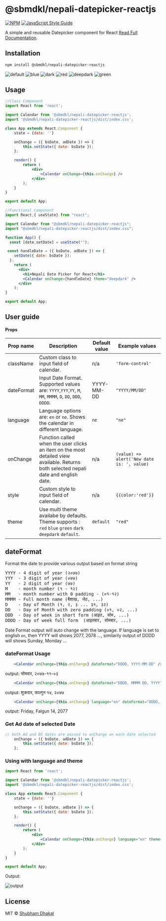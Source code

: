 # @sbmdkl/nepali-datepicker-reactjs


[![NPM](https://img.shields.io/npm/v/@sbmdkl/nepali-datepicker-reactjs.svg)](https://www.npmjs.com/package/@sbmdkl/nepali-datepicker-reactjs) [![JavaScript Style Guide](https://img.shields.io/badge/code_style-standard-brightgreen.svg)](https://standardjs.com)

A simple and reusable Datepicker component for React <a href="https://sbmdkl.github.io/nepali-datepicker-reactjs/#/">Read Full Documentation</a>.
## Installation

```bash
npm install @sbmdkl/nepali-datepicker-reactjs
```

![default](https://raw.githubusercontent.com/sbmdkl/nepali-datepicker-reactjs/main/blob/images/12e57f6d-a2ee-4352-8b73-85971acdf06d.png)
![blue](https://raw.githubusercontent.com/sbmdkl/nepali-datepicker-reactjs/main/blob/images/bc421c42-711a-438e-878c-53cffcb0db77.png)
![dark](https://raw.githubusercontent.com/sbmdkl/nepali-datepicker-reactjs/main/blob/images/97c76561-56b3-4ce3-85fb-2ad7b8d2427b.png)
![red](https://raw.githubusercontent.com/sbmdkl/nepali-datepicker-reactjs/main/blob/images/27a40071-390f-4908-8c58-7dd912840a99.png)
![deepdark](https://raw.githubusercontent.com/sbmdkl/nepali-datepicker-reactjs/main/blob/images/ed397da4-a4eb-4269-8d6a-b03714c25bc2.png)
![green](https://raw.githubusercontent.com/sbmdkl/nepali-datepicker-reactjs/main/blob/images/8ff06f5e-cd55-40e0-8d8a-fa9a9e3a06e6.png)



## Usage

```jsx
//Class Component
import React from 'react';

import Calendar from '@sbmdkl/nepali-datepicker-reactjs';
import '@sbmdkl/nepali-datepicker-reactjs/dist/index.css';

class App extends React.Component {
	state = {date: ''}

	onChange = ({ bsDate, adDate }) => {
		this.setState({ date: bsDate });
	};

	render() {
		return (
			<div>
				<Calendar onChange={this.onChange} />
			</div>
		);
	}
}

export default App;

```
```jsx
//Functional Component
import React,{ useState} from "react";

import Calendar from "@sbmdkl/nepali-datepicker-reactjs";
import "@sbmdkl/nepali-datepicker-reactjs/dist/index.css";

function App() {
  const [date,setDate] = useState("");

 const handleDate = ({ bsDate, adDate }) => {
    setDate({ date: bsDate });
  };
    return (
      <div>
        <h1>Nepali Date Picker for React</h1>
        <Calendar onChange={handleDate} theme="deepdark" />
      </div>
    );
}

export default App;


```
## User guide

#### Props

|Prop name|Description|Default value|Example values|
|----|----|----|----|
|className|Custom class to input field of calendar.|n/a|`'form-control'`|
|dateFormat|Input Date Format. Supported values are: `YYYY`,`YYY`,`YY`, `M`, `MM`, `MMMM`, `D`, `DD`, `DDD`, `DDDD`.|YYYY-MM-DD|`"YYYY/MM/DD"`|
|language|Language options are: `en` or `ne`. Shows the calendar in different language.| `ne` |`"ne"`|
|onChange|Function called when the user clicks an item on the most detailed view available. Returns both selected nepali date and english date.|n/a|`(value) => alert('New date is: ', value)`|
|style|Custom style to input field of calendar.|n/a|`{{color:'red'}}`|
|theme|Use multi theme availabe by defaults. Theme supports : `red` `blue` `green` `dark` `deepdark` `default`.|`default`|`"red"`|


## dateFormat
Format the date to provide various output based on format string
<pre>
YYYY - 4 digit of year (२०७७)
YYY  - 3 digit of year (०७७)
YY   - 2 digit of year (७७)
M    - month number (१ - १२)
MM   - month number with 0 padding - (०१-१२)
MMMM - Full month name (बैशाख, जेठ, ...)
D    - Day of Month (१, २, ३ ... ३१, ३२)
DD   - Day of Month with zero padding (०१, ०२, ...)
DDD  - Day of week in short form (आइत, सोम, ...)
DDDD - Day of week full form  (आइतबार, सोमबार, ...)
</pre>

Date Format output will auto change with the language.
If language is set to english `en`, then YYYY will shows 2077, 2078 ...,
similarily output of DDDD will shows Sunday, Monday ...

### dateFormat Usage
```jsx
	<Calendar onChange={this.onChange} dateFormat="DDDD, YYYY-MM-DD" />
```
output: सोमवार, २०७७-११-०३
```jsx
	<Calendar onChange={this.onChange} dateFormat="DDDD, MMMM DD, YYYY" />
```
output: शुक्रवार, फाल्गुन १४, २०७७
```jsx
	<Calendar onChange={this.onChange} language="en" dateFormat="DDDD, MMMM DD, YYYY" />
```
output: Friday, Falgun 14, 2077

### Get Ad date of selected Date
```jsx
// both Ad and BS dates are passed to onChange on each date selected
	onChange = ({ bsDate, adDate }) => {
		this.setState({ date: bsDate });
	};


```
### Using with language and theme

```jsx
import React from 'react';

import Calendar from '@sbmdkl/nepali-datepicker-reactjs';
import '@sbmdkl/nepali-datepicker-reactjs/dist/index.css';

class App extends React.Component {
	state = {date: ''}

	onChange = ({ bsDate, adDate }) => {
		this.setState({ date: bsDate });
	};

	render() {
		return (
			<div>
				<Calendar onChange={this.onChange} language="en" theme="deepdark" dateFormat="DDDD, YYYY-MM-DD" />
			</div>
		);
	}
}

export default App;

```
Output:

![output](https://raw.githubusercontent.com/sbmdkl/nepali-datepicker-reactjs/main/blob/images/0142e689-6c38-4693-bfa0-a78e22ad6ec5%20.png)

## License

MIT © [Shubham Dhakal](https://github.com/sbmdkl)
